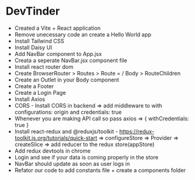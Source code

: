 # DevTinder
- Created a Vite + React application
- Remove unecessary code an create a Hello World app
- Install Tailwind CSS
- Install Daisy UI
- Add NavBar component to App.jsx
- Creata a seperate NavBar.jsx component file 
- Install react router dom
- Create BrowserRouter > Routes > Route = / Body > RouteChildren
- Create an Outlet in your Body component
- Create a Footer
- Create a Login Page
- Install Axios
- CORS - Install CORS in backend => add middleware to with configurations: origin and credentials: true
- Whenever you are making API call so pass axios => { withCredentials: true }
- Install react-redux and @reduxjs/toolkit - https://redux-toolkit.js.org/tutorials/quick-start => configureStore => Provider => createSlice => add reducer to the redux store(appStore)
- Add redux devtools in chrome
- Login and see if your data is coming properly in the store 
- NavBar should update as soon as user logs in 
- Refator our code to add constants file + create a components folder